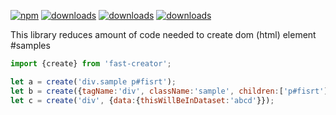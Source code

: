[![npm](https://badgen.net/npm/v/fast-creator)](https://www.npmjs.com/package/fast-creator)
[![downloads](https://badgen.net/npm/dt/fast-creator)](https://www.npmjs.com/package/fast-creator)
[![downloads](https://badgen.net/npm/license/fast-creator)](https://www.npmjs.com/package/fast-creator)
[![downloads](https://badgen.net/npm/dependents/fast-creator)](https://www.npmjs.com/package/fast-creator)

This library reduces amount of code needed to create dom (html) element
#samples

``` javascript
import {create} from 'fast-creator';

let a = create('div.sample p#fisrt');
let b = create({tagName:'div', className:'sample', children:['p#fisrt']));
let c = create('div', {data:{thisWillBeInDataset:'abcd'}});
```
